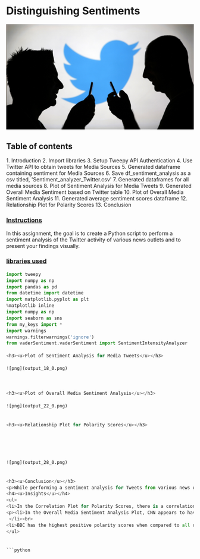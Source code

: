 
<h1>Distinguishing Sentiments</h1>

![](Twitter.jpg)

<h2> Table of contents</h2>
1. Introduction
2. Import libraries
3. Setup Tweepy API Authentication
4. Use Twitter API to obtain tweets for Media Sources
5. Generated dataframe containing sentiment for Media Sources
6. Save df_sentiment_analysis as a csv titled, 'Sentiment_analyzer_Twitter.csv'
7. Generated dataframes for all media sources
8. Plot of Sentiment Analysis for Media Tweets
9. Generated Overall Media Sentiment based on Twitter table
10. Plot of Overall Media Sentiment Analysis
11. Generated average sentiment scores dataframe
12. Relationship Plot for Polarity Scores
13. Conclusion

<h3><u>Instructions</u></h3>
In this assignment, the goal is to create a Python script to perform a sentiment analysis of the Twitter activity of various news outlets and to present your findings visually.

<h3><u>libraries used</u></h3>


```python
import tweepy
import numpy as np
import pandas as pd
from datetime import datetime
import matplotlib.pyplot as plt
%matplotlib inline
import numpy as np
import seaborn as sns
from my_keys import *
import warnings
warnings.filterwarnings('ignore')
from vaderSentiment.vaderSentiment import SentimentIntensityAnalyzer

<h3><u>Plot of Sentiment Analysis for Media Tweets</u></h3>

![png](output_18_0.png)



<h3><u>Plot of Overall Media Sentiment Analysis</u></h3>

![png](output_22_0.png)


<h3><u>Relationship Plot for Polarity Scores</u></h3>





![png](output_28_0.png)


<h3><u>Conclusion</u></h3>
<p>While performing a sentiment analysis for Tweets from various news outlets, I noticed a few different insights. The insights are below:</p>
<h4><u>Insights</u></h4>
<ul>
<li>In the Correlation Plot for Polarity Scores, there is a correlation between positive and negative polarities. As the positivity decreased the negative polarities increased for each media source. </li> 
<p><li>In the Overall Media Sentiment Analysis Plot, CNN appears to have more negative compound tweets.
 </li><br>
<li>BBC has the highest positive polarity scores when compared to all other media sources.</li>
</ul>


```python

```
